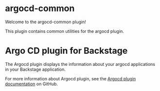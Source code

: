 # argocd-common

Welcome to the argocd-common plugin!

This plugin contains common utilities for the argocd plugin.

# Argo CD plugin for Backstage

The Argocd plugin displays the information about your argocd applications in your Backstage application.

For more information about Argocd plugin, see the [Argocd plugin documentation](https://github.com/janus-idp/backstage-plugins/tree/main/plugins/argocd) on GitHub.
